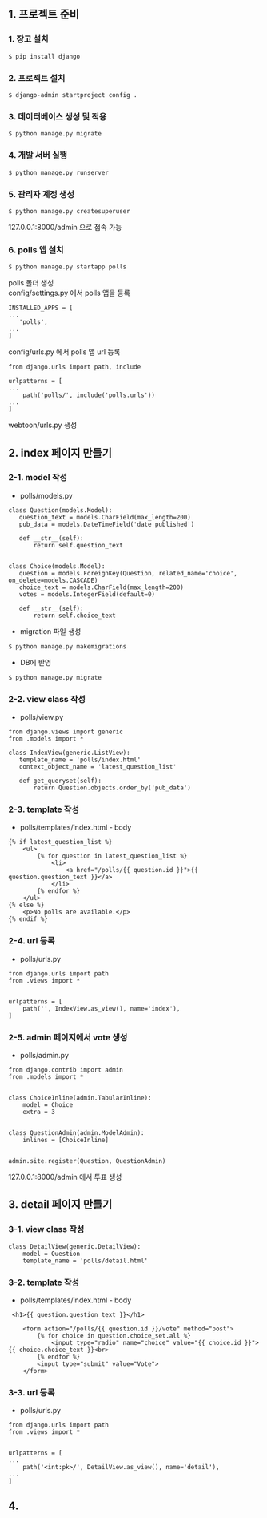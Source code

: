  ## 1. 프로젝트 준비
 ### 1. 장고 설치
 ```
 $ pip install django
```
 ### 2. 프로젝트 설치
 ```
 $ django-admin startproject config .
```
 
 ### 3. 데이터베이스 생성 및 적용
 ```
 $ python manage.py migrate
```

 ### 4. 개발 서버 실행
 ```
 $ python manage.py runserver
```

 ### 5. 관리자 계정 생성
 ```
 $ python manage.py createsuperuser
```
127.0.0.1:8000/admin 으로 접속 가능
 ### 6. polls 앱 설치
 ```
 $ python manage.py startapp polls
```
 polls 폴더 생성\
 config/settings.py 에서 polls 앱을 등록
 ```buildoutcfg
INSTALLED_APPS = [
...
    'polls',
...
]
```
config/urls.py 에서 polls 앱 url 등록
```buildoutcfg
from django.urls import path, include

urlpatterns = [
...
    path('polls/', include('polls.urls'))
...
]
```
 webtoon/urls.py 생성
 ## 2. index 페이지 만들기
 ### 2-1. model 작성
 - polls/models.py
 ```
class Question(models.Model):
    question_text = models.CharField(max_length=200)
    pub_data = models.DateTimeField('date published')

    def __str__(self):
        return self.question_text


class Choice(models.Model):
    question = models.ForeignKey(Question, related_name='choice', on_delete=models.CASCADE)
    choice_text = models.CharField(max_length=200)
    votes = models.IntegerField(default=0)

    def __str__(self):
        return self.choice_text
```
- migration 파일 생성
```
$ python manage.py makemigrations
```
- DB에 반영
```
$ python manage.py migrate
```

 ### 2-2. view class 작성
- polls/view.py
 ```
from django.views import generic
from .models import *

class IndexView(generic.ListView):
    template_name = 'polls/index.html'
    context_object_name = 'latest_question_list'

    def get_queryset(self):
        return Question.objects.order_by('pub_data')
```

### 2-3. template 작성
- polls/templates/index.html - body
```
{% if latest_question_list %}
    <ul>
        {% for question in latest_question_list %}
            <li>
                <a href="/polls/{{ question.id }}">{{ question.question_text }}</a>
            </li>
        {% endfor %}
    </ul>
{% else %}
    <p>No polls are available.</p>
{% endif %}
```

### 2-4. url 등록
- polls/urls.py 
```
from django.urls import path
from .views import *


urlpatterns = [
    path('', IndexView.as_view(), name='index'),
]
```
### 2-5. admin 페이지에서 vote 생성
- polls/admin.py
```
from django.contrib import admin
from .models import *


class ChoiceInline(admin.TabularInline):
    model = Choice
    extra = 3


class QuestionAdmin(admin.ModelAdmin):
    inlines = [ChoiceInline]


admin.site.register(Question, QuestionAdmin)
```
127.0.0.1:8000/admin 에서 투표 생성


## 3. detail 페이지 만들기

### 3-1. view class 작성
```
class DetailView(generic.DetailView):
    model = Question
    template_name = 'polls/detail.html'
```
### 3-2. template 작성
- polls/templates/index.html - body
```
 <h1>{{ question.question_text }}</h1>

    <form action="/polls/{{ question.id }}/vote" method="post">
        {% for choice in question.choice_set.all %}
            <input type="radio" name="choice" value="{{ choice.id }}">{{ choice.choice_text }}<br>
        {% endfor %}
        <input type="submit" value="Vote">
    </form>
```
### 3-3. url 등록
- polls/urls.py 
```
from django.urls import path
from .views import *


urlpatterns = [
...
    path('<int:pk>/', DetailView.as_view(), name='detail'),
...
]
```

## 4. 

 
 